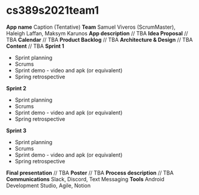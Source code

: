 # cs389s2021team1

**App name**
Caption (Tentative)
**Team** 
Samuel Viveros (ScrumMaster), Haleigh Laffan, Maksym Karunos
**App description**
// TBA
**Idea Proposal**
// TBA
**Calendar**
// TBA
**Product Backlog**
// TBA
**Architecture & Design**
// TBA
**Content**
// TBA
**Sprint 1**

* Sprint planning
* Scrums
* Sprint demo - video and apk (or equivalent)
* Spring retrospective

**Sprint 2**

* Sprint planning
* Scrums
* Sprint demo - video and apk (or equivalent)
* Spring retrospective

**Sprint 3** 

* Sprint planning
* Scrums
* Sprint demo - video and apk (or equivalent)
* Spring retrospective

**Final presentation**
// TBA
**Poster**
// TBA
**Process description**
// TBA
**Communications**
Slack, Discord, Text Messaging
**Tools**
Android Development Studio, Agile, Notion
